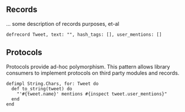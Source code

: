 ## Records
... some description of records purposes, et-al

```
defrecord Tweet, text: "", hash_tags: [], user_mentions: []
```

## Protocols

Protocols provide ad-hoc polymorphism.  This pattern allows library consumers
to implement protocols on third party modules and records.

```
defimpl String.Chars, for: Tweet do
  def to_string(tweet) do
    "'#{tweet.name}' mentions #{inspect tweet.user_mentions}"
  end
end
```


